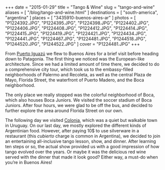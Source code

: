 +++
date    = "2015-01-29"
title   = "Tango & Wine"
slug    = "tango-and-wine"
aliases = [ "/blog/tango-and-wine.html" ]
destinations = [ "south-america", "argentina" ]
places  = [ "3435910-buenos-aires-ar" ]
photos  = [
  "P1224392.JPG", "P1224395.JPG", "P1224398.JPG", "P1224402.JPG", "P1224406.JPG",
  "P1224408.JPG", "P1224412.JPG", "P1224414.JPG", "P1224415.JPG", "P1224419.JPG",
  "P1224421.JPG", "P1224434.JPG", "P1224441.JPG", "P1224467.JPG", "P1224481.JPG",
  "P1244518.JPG", "P1244520.JPG", "P1244522.JPG"
]
cover = "P1224481.JPG"
+++

From [Puerto Iguazú](/blog/the-complete-picture-of-iguazu-falls.html) we flew to Buenos Aires for a brief visit before heading down to Patagonia. The first thing we noticed was the European-like architecture. Since we had a limited amount of time there, we decided to do a comprehensive city tour, which took us to the embassy-filled neighborhoods of Palermo and Recoleta, as well as the central Plaza de Mayo, Florida Street, the waterfront of Puerto Madero, and the Boca neighborhood.
<!--more-->
The only place we really stopped was the colorful neighborhood of Boca, which also houses Boca Juniors. We visited the soccer stadium of Boca Juniors. After four hours, we were glad to be off the bus, and decided to further explore the area around Florida Street on our own.

The following day we visited [Colonia](/blog/the-quaint-town-of-colonia.html), which was a quiet but walkable town in Uruguay. On our last day, we mostly explored the different kinds of Argentinian food. However, after paying 10$ to use silverware in a restaurant (this *cubierto* charge is common in Argentina), we decided to join an entertaining all-inclusive tango lesson, show, and dinner. After learning ten steps or so, the actual show provided us with a good impression of how tango evolved over the years. Or maybe it was the delicious red wine served with the dinner that made it look good? Either way, a must-do when you’re in Buenos Aires!